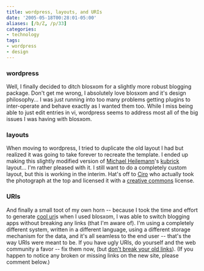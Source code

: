 ```yaml
---
title: wordpress, layouts, and URIs
date: '2005-05-18T00:28:01-05:00'
aliases: [/b/Z, /p/33]
categories:
- technology
tags:
- wordpress
- design
---
```

### wordpress ###

Well, I finally decided to ditch blosxom for a slightly more robust blogging package.  Don't get me wrong, I absolutely
love blosxom and it's design philosophy... I was just running into too many problems getting plugins to inter-operate
and behave exactly as I wanted them too.  While I miss being able to just edit entries in vi, wordpress seems to address
most all of the big issues I was having with blosxom.

### layouts ###

When moving to wordpress, I tried to duplicate the old layout I had but realized it was going to take forever to
recreate the template.  I ended up making this slightly modified version of [Michael Heilemann][]'s [kubrick][]
layout... I'm rather pleased with it.  I still want to do a completely custom layout, but this is working in the
interim.  Hat's off to [Ciro][] who actually took the photograph at the top and licensed it with a [creative commons][]
license. 

### URIs ###

And finally a small toot of my own horn -- because I took the time and effort to generate [cool uri][]s when I used
blosxom, I was able to switch blogging apps without breaking any links (that I'm aware of).  I'm using a completely
different system, written in a different language, using a different storage mechanism for the data, and it's all
seamless to the end user -- that's the way URIs were meant to be.  If you have ugly URIs, do yourself and the web
community a favor -- fix them now, (but [don't break your old links][broken urls]).  (If you happen to notice any broken
or missing links on the new site, please comment below.)

[michael heilemann]: https://binarybonsai.com/
[kubrick]: https://web.archive.org/web/20050518/http://binarybonsai.com/kubrick/
[ciro]: https://www.flickr.com/photos/ciro/
[creative commons]: https://creativecommons.org/
[cool uri]: https://www.w3.org/Provider/Style/URI.html
[broken urls]: /2005/01/cooluris
